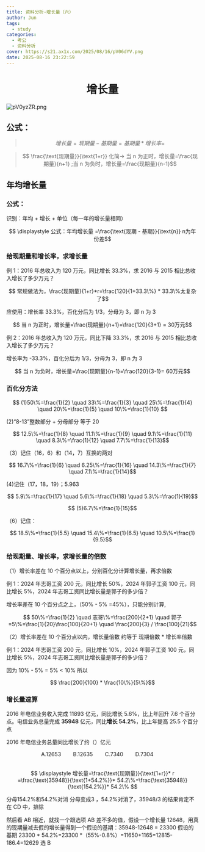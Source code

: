 ```yaml
---
title: 资料分析-增长量（六）
author: Jun
tags:
  - study
categories:
  - 考公
  - 资料分析
cover: https://s21.ax1x.com/2025/08/16/pV06dYV.png
date: 2025-08-16 23:22:59
---
```

# 

<center>
    <h1>
        增长量
    </h1>
</center>



![pV0yzZR.png](https://s21.ax1x.com/2025/08/16/pV0yzZR.png)

## 公式：

> $$
> 增长量 = 现期量 - 基期量 = 基期量 * 增长率=
> $$

> $$ \frac{\text{现期量}}{\text{1+r}}     化简-> 当 n 为正时，增长量=\frac{现期量}{n+1} ;当 n 为负时，增长量=\frac{现期量}{n-1}$$

## 年均增长量

### 公式：

识别：年均 + 增长 + 单位（每一年的增长量相同）

$$ \displaystyle 公式：年均增长量 =\frac{\text{现期 - 基期}}{\text{n}} n为年份差$$


### 给现期量和增长率，求增长量

例 1：2016 年总收入为 120 万元，同比增长 33.3%，求 2016 与 2015 相比总收入增长了多少万元？

$$ 常规做法为，\frac{现期量}{1+r}*r=\frac{120}{1+33.3\%} * 33.3\%太复杂了$$


应使用：增长率 33.3%，百化分后为 1/3，分母为 3，即 n 为 3

$$  当 n 为正时，增长量=\frac{现期量}{n+1}=\frac{120}{3+1} = 30万元$$


例 2：2016 年总收入为 120 万元，同比下降 33.3%，求 2016 与 2015 相比总收入增长了多少万元？

增长率为 -33.3%，百化分后为 1/3，分母为 3，即 n 为 3

$$ 当 n 为负时，增长量=\frac{现期量}{n-1}=\frac{120}{3-1}= 60万元$$

### 百化分方法

$$
(1)50\%=\frac{1}{2} \quad 33\%=\frac{1}{3} \quad 25\%=\frac{1}{4} \quad 20\%=\frac{1}{5} \quad 10\%=\frac{1}{10}
$$

(2)“8-13”整数部分 + 分母部分 等于 20

$$  12.5\%=\frac{1}{8} \quad 11.1\%=\frac{1}{9} \quad 9.1\%=\frac{1}{11} \quad 8.3\%=\frac{1}{12} \quad 7.7\%=\frac{1}{13}$$


（3）记住（16，6）和（14，7）互换的两对

$$  16.7\%=\frac{1}{6} \quad 6.25\%=\frac{1}{16} \quad 14.3\%=\frac{1}{7} \quad 7.1\%=\frac{1}{14}$$


(4)记住（17，18，19）；5.963

$$  5.9\%=\frac{1}{17} \quad 5.6\%=\frac{1}{18} \quad 5.3\%=\frac{1}{19}$$

$$  (5)6.7\%=\frac{1}{15}$$


（6）记住：

$$  18.5\%=\frac{1}{5.5} \quad 15.4\%=\frac{1}{6.5} \quad 10.5\%=\frac{1}{9.5}$$







### 给现期量、增长率，求增长量的倍数

（1）增长率差在 10 个百分点以上，分别百化分计算增长量，再求倍数

例 1：2024 年志哥工资 200 元，同比增长 50%，2024 年郭子工资 100 元，同比增长 5%，2024 年志哥工资同比增长量是郭子的多少倍？

增长率差在 10 个百分点之上，（50% - 5% =45%），只能分别计算,

$$  50\%=\frac{1}{2} \quad 志哥\%=\frac{200}{2+1} \quad 郭子=5\%=\frac{1}{20}\frac{100}{20+1} \quad \frac{200}{3}  / \frac{100}{21}$$


（2）增长率差在 10 个百分点以内，增长量倍数 约等于 现期倍数 \* 增长率倍数

例 1：2024 年志哥工资 200 元，同比增长 10%，2024 年郭子工资 100 元，同比增长 5%，2024 年志哥工资同比增长量是郭子的多少倍？

因为 10% - 5% = 5% < 10% 所以

$$ \frac{200}{100} * \frac{10\%}{5\%}$$


### 增长量速算

2016 年电信业务收入完成 11893 亿元，同比增长 5.6%，比上年回升 7.6 个百分点。电信业务总量完成 **35948** 亿元，同比**增长 54.2%**，比上年提高 25.5 个百分点

2016 年电信业务总量同比增长了约（）亿元

<center>
    A.12653&nbsp;&nbsp;&nbsp;&nbsp;&nbsp;&nbsp;&nbsp;
    B.12635&nbsp;&nbsp;&nbsp;&nbsp;&nbsp;&nbsp;&nbsp;
    C.7340&nbsp;&nbsp;&nbsp;&nbsp;&nbsp;&nbsp;&nbsp;
    D.7304&nbsp;&nbsp;&nbsp;&nbsp;&nbsp;&nbsp;&nbsp;
</center><br>



$$ \displaystyle 增长量=\frac{\text{现期量}}{\text{1+r}}* r    =\frac{\text{35948}}{\text{1+54.2%}}* 54.2\%=\frac{\text{35948}}{\text{154.2%}}* 54.2\% $$


分母154.2%和54.2%对消 分母变成3 ，54.2%对消了，35948/3 的结果肯定不在 CD 中，排除

然后看 AB 相近，就找一个跟选项 AB 差不多的值，假设一个增长量 12648，用真的现期量减去假的增长量得到一个假设的基期：35948-12648 = 23300 假设的基期 23300 \* 54.2%=23300 \*（55%-0.8%）=11650+1165=12815-186.4=12629 选 B
